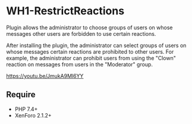# WH1-RestrictReactions
Plugin allows the administrator to choose groups of users on whose messages other users are forbidden to use certain reactions.

After installing the plugin, the administrator can select groups of users on whose messages certain reactions are prohibited to other users. For example, the administrator can prohibit users from using the "Clown" reaction on messages from users in the "Moderator" group.

https://youtu.be/JmukA9Ml6YY

## Require
- PHP 7.4+
- XenForo 2.1.2+
